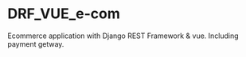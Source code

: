 # DRF_VUE_e-com
Ecommerce application with Django REST Framework &amp; vue. Including payment getway.

